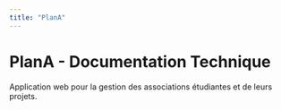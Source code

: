 ```yaml
---
title: "PlanA"
---
```


# PlanA - Documentation Technique

Application web pour la gestion des associations étudiantes et de leurs projets.
